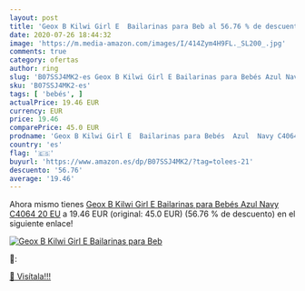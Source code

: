 ```yaml
---
layout: post
title: 'Geox B Kilwi Girl E  Bailarinas para Beb al 56.76 % de descuento'
date: 2020-07-26 18:44:32
image: 'https://m.media-amazon.com/images/I/414Zym4H9FL._SL200_.jpg'
comments: true
category: ofertas
author: ring
slug: 'B07SSJ4MK2-es Geox B Kilwi Girl E Bailarinas para Bebés Azul Navy C4064...'
sku: 'B07SSJ4MK2-es'
tags: [ 'bebés', ]
actualPrice: 19.46 EUR
currency: EUR
price: 19.46
comparePrice: 45.0 EUR
prodname: 'Geox B Kilwi Girl E  Bailarinas para Bebés  Azul  Navy C4064   20 EU'
country: 'es'
flag: '🇪🇸'
buyurl: 'https://www.amazon.es/dp/B07SSJ4MK2/?tag=tolees-21'
descuento: '56.76'
average: '19.46'
---
```


Ahora mismo tienes [Geox B Kilwi Girl E  Bailarinas para Bebés  Azul  Navy C4064   20 EU](https://www.amazon.es/dp/B07SSJ4MK2/?tag=tolees-21) a 19.46 EUR (original: 45.0 EUR) (56.76 %  de descuento) en el siguiente enlace!

[![Geox B Kilwi Girl E  Bailarinas para Beb](https://m.media-amazon.com/images/I/414Zym4H9FL._SL200_.jpg)](https://www.amazon.es/dp/B07SSJ4MK2/?tag=tolees-21)

🔎:


[🛒 Visítala!!!](https://www.amazon.es/dp/B07SSJ4MK2/?tag=tolees-21)
